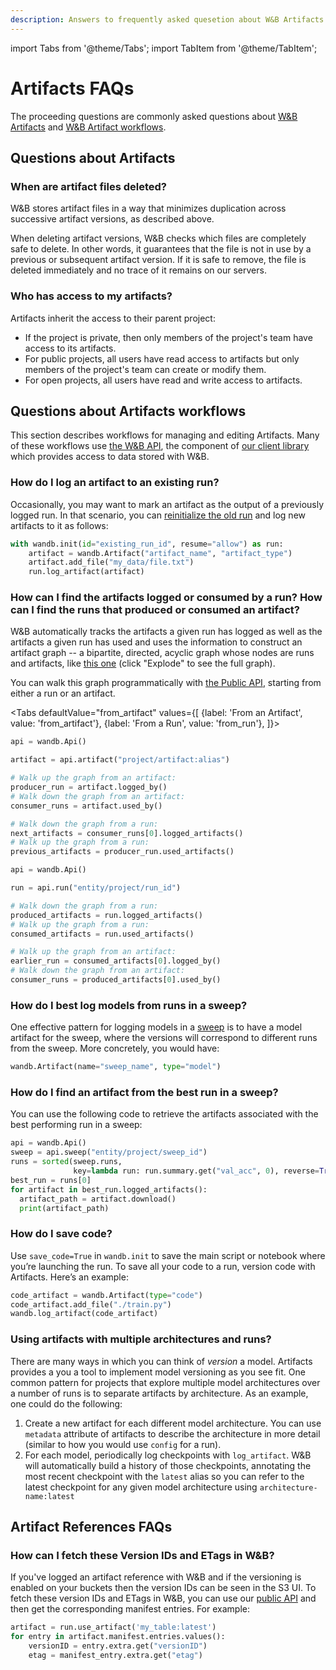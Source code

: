 ```yaml
---
description: Answers to frequently asked quesetion about W&B Artifacts.
---
```

import Tabs from '@theme/Tabs';
import TabItem from '@theme/TabItem';

# Artifacts FAQs

<head>
  <title>Frequently Asked Questions About Artifacts</title>
</head>

The proceeding questions are commonly asked questions about [W&B Artifacts](#questions-about-artifacts) and [W&B Artifact workflows](#questions-about-artifacts-workflows).

## Questions about Artifacts

### When are artifact files deleted?

W&B stores artifact files in a way that minimizes duplication across successive artifact versions, as described above.

When deleting artifact versions, W&B checks which files are completely safe to delete. In other words, it guarantees that the file is not in use by a previous or subsequent artifact version. If it is safe to remove, the file is deleted immediately and no trace of it remains on our servers.

### Who has access to my artifacts?

Artifacts inherit the access to their parent project:

* If the project is private, then only members of the project's team have access to its artifacts.
* For public projects, all users have read access to artifacts but only members of the project's team can create or modify them.
* For open projects, all users have read and write access to artifacts.

## Questions about Artifacts workflows

This section describes workflows for managing and editing Artifacts. Many of these workflows use [the W&B API](../track/public-api-guide.md), the component of [our client library](../../ref/python/README.md) which provides access to data stored with W&B.

### How do I log an artifact to an existing run?

Occasionally, you may want to mark an artifact as the output of a previously logged run. In that scenario, you can [reinitialize the old run](../runs/resuming.md) and log new artifacts to it as follows:

```python
with wandb.init(id="existing_run_id", resume="allow") as run:
    artifact = wandb.Artifact("artifact_name", "artifact_type")
    artifact.add_file("my_data/file.txt")
    run.log_artifact(artifact)
```

### How can I find the artifacts logged or consumed by a run? How can I find the runs that produced or consumed an artifact?

W&B automatically tracks the artifacts a given run has logged as well as the artifacts a given run has used and uses the information to construct an artifact graph -- a bipartite, directed, acyclic graph whose nodes are runs and artifacts, like [this one](https://wandb.ai/shawn/detectron2-11/artifacts/dataset/furniture-small-val/06d5ddd4deeb2a6ebdd5/graph) (click "Explode" to see the full graph).

You can walk this graph programmatically with [the Public API](../../ref/python/public-api/README.md), starting from either a run or an artifact.

<Tabs
  defaultValue="from_artifact"
  values={[
    {label: 'From an Artifact', value: 'from_artifact'},
    {label: 'From a Run', value: 'from_run'},
  ]}>
  <TabItem value="from_artifact">

```python
api = wandb.Api()

artifact = api.artifact("project/artifact:alias")

# Walk up the graph from an artifact:
producer_run = artifact.logged_by()
# Walk down the graph from an artifact:
consumer_runs = artifact.used_by()

# Walk down the graph from a run:
next_artifacts = consumer_runs[0].logged_artifacts()
# Walk up the graph from a run:
previous_artifacts = producer_run.used_artifacts()
```

  </TabItem>
  <TabItem value="from_run">

```python
api = wandb.Api()

run = api.run("entity/project/run_id")

# Walk down the graph from a run:
produced_artifacts = run.logged_artifacts()
# Walk up the graph from a run:
consumed_artifacts = run.used_artifacts()

# Walk up the graph from an artifact:
earlier_run = consumed_artifacts[0].logged_by()
# Walk down the graph from an artifact:
consumer_runs = produced_artifacts[0].used_by()
```

  </TabItem>
</Tabs>

### How do I best log models from runs in a sweep?

One effective pattern for logging models in a [sweep](../sweeps/intro.md) is to have a model artifact for the sweep, where the versions will correspond to different runs from the sweep. More concretely, you would have:

```python
wandb.Artifact(name="sweep_name", type="model")
```

### How do I find an artifact from the best run in a sweep?

You can use the following code to retrieve the artifacts associated with the best performing run in a sweep:

```python
api = wandb.Api()
sweep = api.sweep("entity/project/sweep_id")
runs = sorted(sweep.runs,
              key=lambda run: run.summary.get("val_acc", 0), reverse=True)
best_run = runs[0]
for artifact in best_run.logged_artifacts():
  artifact_path = artifact.download()
  print(artifact_path)
```

### How do I save code?‌

Use `save_code=True` in `wandb.init` to save the main script or notebook where you’re launching the run. To save all your code to a run, version code with Artifacts. Here’s an example:

```python
code_artifact = wandb.Artifact(type="code")
code_artifact.add_file("./train.py")
wandb.log_artifact(code_artifact)
```

### Using artifacts with multiple architectures and runs?

There are many ways in which you can think of _version_ a model. Artifacts provides a you a tool to implement model versioning as you see fit. One common pattern for projects that explore multiple model architectures over a number of runs is to separate artifacts by architecture. As an example, one could do the following:

1. Create a new artifact for each different model architecture. You can use `metadata` attribute of artifacts to describe the architecture in more detail (similar to how you would use `config` for a run).
2. For each model, periodically log checkpoints with `log_artifact`. W&B will automatically build a history of those checkpoints, annotating the most recent checkpoint with the `latest` alias so you can refer to the latest checkpoint for any given model architecture using `architecture-name:latest`

## Artifact References FAQs


### How can I fetch these Version IDs and ETags in W&B?

If you've logged an artifact reference with W&B and if the versioning is enabled on your buckets then the version IDs can be seen in the S3 UI. To fetch these version IDs and ETags in W&B, you can use our [public API](../../ref/python/public-api/artifact.md) and then get the corresponding manifest entries. For example:

```python
artifact = run.use_artifact('my_table:latest')
for entry in artifact.manifest.entries.values():
    versionID = entry.extra.get("versionID")
    etag = manifest_entry.extra.get("etag")
```
